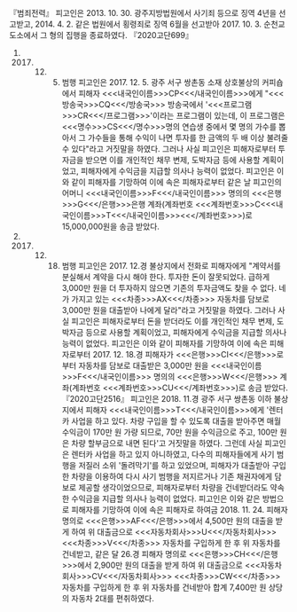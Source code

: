 『범죄전력』
피고인은 2013. 10. 30. 광주지방법원에서 사기죄 등으로 징역 4년을 선고받고, 2014. 4. 2. 같은 법원에서 횡령죄로 징역 6월을 선고받아 2017. 10. 3. 순천교도소에서 그 형의 집행을 종료하였다.
『2020고단699』
1. 2017. 12. 5. 범행
피고인은 2017. 12. 5. 광주 서구 쌍촌동 소재 상호불상의 커피숍에서 피해자 <<<내국인이름>>>CP<<</내국인이름>>>에게 "<<<방송국>>>CQ<<</방송국>>> 방송국에서 '<<<프로그램>>>CR<<</프로그램>>>'이라는 프로그램이 있는데, 이 프로그램은 <<<명수>>>CS<<</명수>>>명의 연습생 중에서 몇 명의 가수를 뽑아서 그 가수들을 통해 수익이 나면 투자를 한 금액의 두 배 이상 불려줄 수 있다"라고 거짓말을 하였다.
그러나 사실 피고인은 피해자로부터 투자금을 받으면 이를 개인적인 채무 변제, 도박자금 등에 사용할 계획이었고, 피해자에게 수익금을 지급할 의사나 능력이 없었다.
피고인은 이와 같이 피해자를 기망하여 이에 속은 피해자로부터 같은 날 피고인의 어머니 <<<내국인이름>>>F<<</내국인이름>>> 명의의 <<<은행>>>G<<</은행>>>은행 계좌(계좌번호 <<<계좌번호>>>C<<<내국인이름>>>T<<</내국인이름>>><<</계좌번호>>>)로 15,000,000원을 송금 받았다.
2. 2017. 12. 18. 범행
피고인은 2017. 12.경 불상지에서 전화로 피해자에게 "계약서를 분실해서 계약을 다시 해야 한다. 투자한 돈이 잘못되었다. 급하게 3,000만 원을 더 투자하지 않으면 기존의 투자금액도 찾을 수 없다. 네가 가지고 있는 <<<차종>>>AX<<</차종>>> 자동차를 담보로 3,000만 원을 대출받아 나에게 달라"라고 거짓말을 하였다.
그러나 사실 피고인은 피해자로부터 돈을 받더라도 이를 개인적인 채무 변제, 도박자금 등으로 사용할 계획이었고, 피해자에게 수익금을 지급할 의사나 능력이 없었다.
피고인은 이와 같이 피해자를 기망하여 이에 속은 피해자로부터 2017. 12. 18.경 피해자가 <<<은행>>>CI<<</은행>>>로부터 자동차를 담보로 대출받은 3,000만 원을 <<<내국인이름>>>F<<</내국인이름>>> 명의의 <<<은행>>>W<<</은행>>> 계좌(계좌번호 <<<계좌번호>>>CU<<</계좌번호>>>)로 송금 받았다.
『2020고단2516』
피고인은 2018. 11.경 광주 서구 쌍촌동 이하 불상지에서 피해자 <<<내국인이름>>>T<<</내국인이름>>>에게 '렌터카 사업을 하고 있다. 차량 구입을 할 수 있도록 대출을 받아주면 매월 수익금이 170만 원 가량 되므로, 70만 원을 수익금으로 주고, 100만 원은 차량 할부금으로 내면 된다'고 거짓말을 하였다.
그런데 사실 피고인은 렌터카 사업을 하고 있지 아니하였고, 다수의 피해자들에게 사기 범행을 저질러 소위 '돌려막기'를 하고 있었으며, 피해자가 대출받아 구입한 차량을 이용하여 다시 사기 범행을 저지르거나 기존 채권자에게 담보로 제공할 생각이었으므로, 피해자로부터 차량을 건네받더라도 약속한 수익금을 지급할 의사나 능력이 없었다.
피고인은 이와 같은 방법으로 피해자를 기망하여 이에 속은 피해자로 하여금 2018. 11. 24. 피해자 명의로 <<<은행>>>AF<<</은행>>>에서 4,500만 원의 대출을 받게 하여 위 대출금으로 <<<자동차회사>>>U<<</자동차회사>>> <<<차종>>>V<<</차종>>> 자동차를 구입하게 한 후 위 자동차를 건네받고, 같은 달 26.경 피해자 명의로 <<<은행>>>CH<<</은행>>>에서 2,900만 원의 대출을 받게 하여 위 대출금으로 <<<자동차회사>>>CV<<</자동차회사>>> <<<차종>>>CW<<</차종>>> 자동차를 구입하게 한 후 위 자동차를 건네받아 합계 7,400만 원 상당의 자동차 2대를 편취하였다.